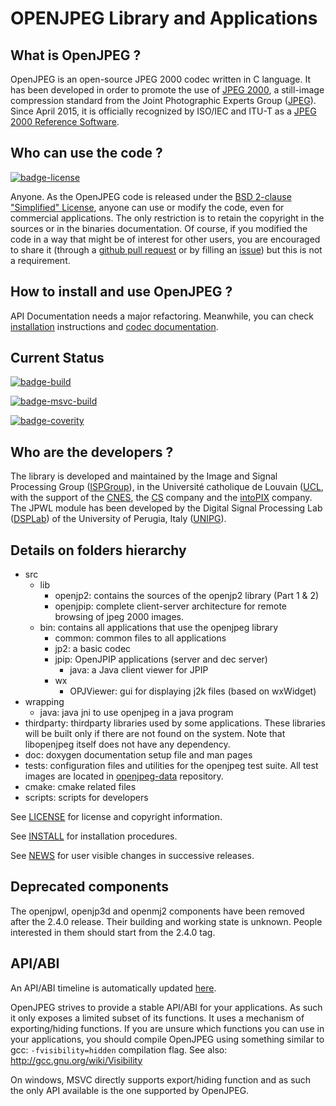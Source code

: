 # OPENJPEG Library and Applications

## What is OpenJPEG ?

OpenJPEG is an open-source JPEG 2000 codec written in C language. It has been developed in order to promote the use
of [JPEG 2000](http://www.jpeg.org/jpeg2000), a still-image compression standard from the Joint Photographic Experts
Group ([JPEG](http://www.jpeg.org)). Since April 2015, it is officially recognized by ISO/IEC and ITU-T as
a [JPEG 2000 Reference Software](http://www.itu.int/rec/T-REC-T.804-201504-I!Amd2).

## Who can use the code ?

[![badge-license]][link-license]

Anyone. As the OpenJPEG code is released under the [BSD 2-clause "Simplified" License][link-license], anyone can use or modify the code, even for
commercial applications. The only restriction is to retain the copyright in the sources or in the binaries documentation. Of course, if you modified
the code in a way that might be of interest for other users, you are encouraged to share it (through
a [github pull request](https://github.com/uclouvain/openjpeg/pulls) or by filling an [issue](https://github.com/uclouvain/openjpeg/issues)) but this
is not a requirement.

## How to install and use OpenJPEG ?

API Documentation needs a major refactoring. Meanwhile, you can check [installation](https://github.com/uclouvain/openjpeg/wiki/Installation)
instructions and [codec documentation](https://github.com/uclouvain/openjpeg/wiki/DocJ2KCodec).

## Current Status

[![badge-build]][link-build]

[![badge-msvc-build]][link-msvc-build]

[![badge-coverity]][link-coverity]

## Who are the developers ?

The library is developed and maintained by the Image and Signal Processing Group ([ISPGroup](http://sites.uclouvain.be/ispgroup/)), in the Université
catholique de Louvain ([UCL](http://www.uclouvain.be/en-index.html), with the support of the [CNES](https://cnes.fr/), the [CS](http://www.c-s.fr/)
company and the [intoPIX](http://www.intopix.com) company. The JPWL module has been developed by the Digital Signal Processing
Lab ([DSPLab](http://dsplab.diei.unipg.it/)) of the University of Perugia, Italy ([UNIPG](http://www.unipg.it/)).

## Details on folders hierarchy

* src
    * lib
        * openjp2: contains the sources of the openjp2 library (Part 1 & 2)
        * openjpip: complete client-server architecture for remote browsing of jpeg 2000 images.
    * bin: contains all applications that use the openjpeg library
        * common: common files to all applications
        * jp2: a basic codec
        * jpip: OpenJPIP applications (server and dec server)
            * java: a Java client viewer for JPIP
        * wx
            * OPJViewer: gui for displaying j2k files (based on wxWidget)
* wrapping
    * java: java jni to use openjpeg in a java program
* thirdparty: thirdparty libraries used by some applications. These libraries will be built only if there are not found on the system. Note that
  libopenjpeg itself does not have any dependency.
* doc: doxygen documentation setup file and man pages
* tests: configuration files and utilities for the openjpeg test suite. All test images are located
  in [openjpeg-data](https://github.com/uclouvain/openjpeg-data) repository.
* cmake: cmake related files
* scripts: scripts for developers

See [LICENSE][link-license] for license and copyright information.

See [INSTALL](https://github.com/uclouvain/openjpeg/blob/master/INSTALL.md) for installation procedures.

See [NEWS](https://github.com/uclouvain/openjpeg/blob/master/NEWS.md) for user visible changes in successive releases.

## Deprecated components

The openjpwl, openjp3d and openmj2 components have been removed after the
2.4.0 release. Their building and working state is unknown. People interested
in them should start from the 2.4.0 tag.

## API/ABI

An API/ABI timeline is automatically updated [here][link-api-timeline].

OpenJPEG strives to provide a stable API/ABI for your applications. As such it
only exposes a limited subset of its functions. It uses a mechanism of
exporting/hiding functions. If you are unsure which functions you can use in
your applications, you should compile OpenJPEG using something similar to gcc:
`-fvisibility=hidden` compilation flag.
See also: http://gcc.gnu.org/wiki/Visibility

On windows, MSVC directly supports export/hiding function and as such the only
API available is the one supported by OpenJPEG.

[comment-license]: https://img.shields.io/github/license/uclouvain/openjpeg.svg "https://img.shields.io/badge/license-BSD--2--Clause-blue.svg"

[badge-license]: https://img.shields.io/badge/license-BSD--2--Clause-blue.svg "BSD 2-clause \"Simplified\" License"

[link-license]: https://github.com/uclouvain/openjpeg/blob/master/LICENSE "BSD 2-clause \"Simplified\" License"

[badge-build]: https://github.com/uclouvain/openjpeg/actions/workflows/build.yml/badge.svg "Build Status"

[link-build]: https://github.com/uclouvain/openjpeg/actions/workflows/build.yml "Build Status"

[badge-msvc-build]: https://ci.appveyor.com/api/projects/status/github/uclouvain/openjpeg?branch=master&svg=true "Windows Build Status"

[link-msvc-build]: https://ci.appveyor.com/project/detonin/openjpeg/branch/master "Windows Build Status"

[badge-coverity]: https://scan.coverity.com/projects/6383/badge.svg "Coverity Scan Build Status"

[link-coverity]: https://scan.coverity.com/projects/uclouvain-openjpeg "Coverity Scan Build Status"

[link-api-timeline]: http://www.openjpeg.org/abi-check/timeline/openjpeg "OpenJPEG API/ABI timeline"
